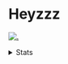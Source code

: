 # Heyzzz  

[![.](https://skillicons.dev/icons?i=js,java)](https://skillicons.dev)  

<details>
<summary>Stats</summary
<!--START_SECTION:waka-->

```txt
JavaScript   33 mins         █████████████████████████   100.00 %
```

<!--END_SECTION:waka-->
</details>
